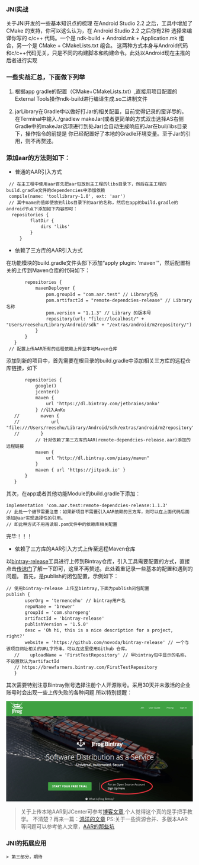 ### JNI实战
   关于JNI开发的一些基本知识点的梳理
        在Android Studio 2.2 之后，工具中增加了 CMake 的支持，你可以这么认为，在 Android Studio 2.2 之后你有2种
   选择来编译你写的 c/c++ 代码。一个是 ndk-build + Android.mk + Application.mk 组合，另一个是 CMake + CMakeLists.txt 组合。
        这两种方式本身与Android代码和c/c++代码无关，只是不同的构建脚本和构建命令。此处以Android现在主推的后者进行实现

### 一些实战汇总，下面做下列举
    
   1. 根据app gradle的配置（CMake+CMakeLists.txt）,直接用项目配置的External Tools操作ndk-build进行编译生成.so二进制文件
    
   2. jarLibrary在Gradle中以做好打Jar的相关配置，目前觉得记录的蛮详尽的。
    在Terminal中输入./gradlew makeJar(或者更简单的方式双击选择AS右侧Gradle中的makeJar选项进行到处Jar)会自动生成响应的Jar在buil/libs目录下，操作指令的前提是
    你已经配置好了本地的Gradle环境变量。至于Jar的引用，则不再赘述。
### 添加aar的方法则如下：
   -  普通的AAR引入方式
   
   ``` 
    // 在主工程中使用aar首先把aar包放到主工程的libs目录下，然后在主工程的build.gradle文件的dependencies中添加依赖
    compile(name: 'toollibrary-1.0', ext: 'aar') 
    // 其中name的值即使放到libs目录下的aar的名称，然后在app的build.gradle的android节点下添加如下内容即可：
     repositories {  
            flatDir {  
                dirs 'libs'  
            }  
        }
   ```
   - 依赖了三方库的AAR引入方式
   
   在功能模块的build.gradle文件头部下添加“apply plugin: 'maven'”，然后配置相关的上传到Maven仓库的代码如下：
      
   ```uploadArchives {
          repositories {
              mavenDeployer {
                  pom.groupId = "com.aar.test" // Library包名
                  pom.artifactId = "remote-dependcies-release" // Library名称
                  pom.version = "1.1.3" // Library 的版本号
                  repository(url: "file://localhost/" + "Users/reesehu/Library/Android/sdk" + "/extras/android/m2repository/")
              }
          }
      }
    // 配置上传AAR所有的远程依赖上传至本地Maven仓库

   ```
   添加到新的项目中，首先需要在根目录的build.gradle中添加相关三方库的远程仓库链接，如下
   ```allprojects {
          repositories {
              google()
              jcenter()
              maven {
                  url 'https://dl.bintray.com/jetbrains/anko'
              } //引入AnKo
      //        maven {
      //            url "file:///Users/reesehu/Library/Android/sdk/extras/android/m2repository"
      //        }
              // 针对依赖了第三方库的AAR(remote-dependcies-release.aar)添加的远程链接
              maven {
                  url "http://dl.bintray.com/piasy/maven"
              }
              maven { url 'https://jitpack.io' }
          }
      }

```
   其次，在app或者其他功能Module的build.gradle下添加：
   ```    
   implementation 'com.aar.test:remote-dependcies-release:1.1.3'
   // 此处一个细节需要注意：如果新项目不需要引入AAR依赖的三方库，则可以在上面代码后面添加@aar实现选择性的引用。
   // 即此种方式不用再读取.pom文件中的依赖库相关配置
```
   完毕！！！
   
  - 依赖了三方库的AAR引入方式上传至远程Maven仓库
  
  以[bintray-release](https://github.com/novoda/bintray-release)工具进行上传到Bintray仓库，引入工具需要配置的方式，直接
  点击[传送门](https://github.com/novoda/bintray-release)了解一下即可，这里不再赘述。此处着重记录一些基本的配置和遇到的问题。
  首先，是publish的闭包配置，示例如下：
  ```
  // 使用bintray-release 上传至bintray,下面为publish闭包配置
  publish {
         userOrg = 'ternencehu' // bintray用户名
         repoName = 'brewer'
         groupId = 'com.sharepeng'
         artifactId = 'bintray-release'
         publishVersion = '1.5.0'
         desc = 'Oh hi, this is a nice description for a project, right?'
         website = 'https://github.com/novoda/bintray-release' // 一个与该项目网址相关的URL字符串。可以在这里使用Github 仓库。
     //    uploadName = 'FirstTestRepository' // 早bintray包中显示的名称，不设置默认为artifactId
     // https://brewfarmers.bintray.com/FirstTestRepository
     }

```
  
  其次需要特别注意Bintray账号选择注册个人开源账号。采用30天并未激活的企业账号时会出现一些上传失败的各种问题.所以特别提醒：
  
  ![这还能弄错吗？](https://github.com/hpuhsp/MyJNIDemo/raw/master/Screenshots/702C0BF45444.png)

> 关于上传本地AAR到JCenter可参考[博客文章](https://blog.csdn.net/u014620028/article/details/78406167),个人觉得这个真的是手把手教学。
不清楚？再来一篇：[鸿洋的文章](https://blog.csdn.net/lmj623565791/article/details/51148825)
> PS:关于一些资源合并、多版本AAR等问题可以参考他人文章，[AAR的那些坑](https://www.jianshu.com/p/8c7acd1e926f?from=timeline)
### JNI的拓展应用

    > 第三部分，期待

